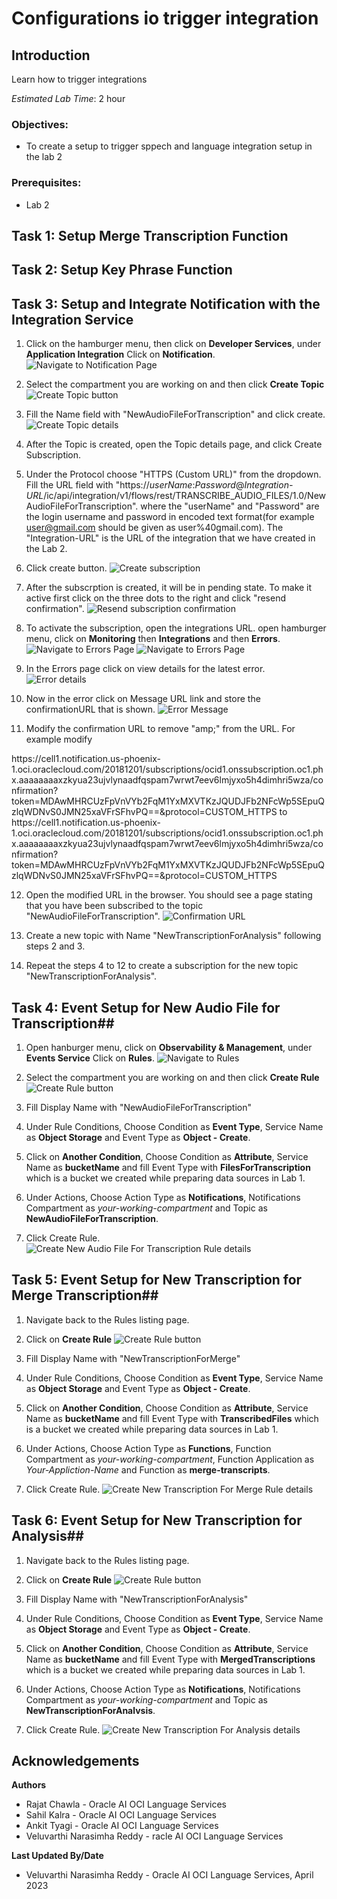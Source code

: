 # Configurations io trigger integration

## Introduction

Learn how to trigger integrations


*Estimated Lab Time*: 2 hour

### Objectives:

* To create a setup to trigger sppech and language integration setup in the lab 2

### Prerequisites:

* Lab 2


## **Task 1**: Setup Merge Transcription Function

## **Task 2**: Setup Key Phrase Function

## **Task 3**: Setup and Integrate Notification with the Integration Service

1. Click on the hamburger menu, then click on **Developer Services**, under **Application Integration** Click on **Notification**.
    ![Navigate to Notification Page](./images/navigate-to-notifications.png " ")

2. Select the compartment you are working on and then click **Create Topic**
    ![Create Topic button](./images/create-topic-button.png " ")

3. Fill the Name field with "NewAudioFileForTranscription" and click create.
    ![Create Topic details](./images/create-topic.png " ")

4. After the Topic is created, open the Topic details page, and click Create Subscription.

5. Under the Protocol choose "HTTPS (Custom URL)" from the dropdown. Fill the URL field with "https://*userName*:*Password*@*Integration-URL*/ic/api/integration/v1/flows/rest/TRANSCRIBE_AUDIO_FILES/1.0/NewAudioFileForTranscription".
where the "userName" and "Password" are the login username and password in encoded text format(for example user@gmail.com should be given as user%40gmail.com). The "Integration-URL" is the URL of the integration that we have created in the Lab 2.

6. Click create button.
    ![Create subscription](./images/create-subscription.png " ")

7. After the subscrption is created, it will be in pending state. To make it active first click on the three dots to the right and click "resend confirmation".
    ![Resend subscription confirmation](./images/subscription-confirmation-resend.png " ")

8. To activate the subscription, open the integrations URL. open hamburger menu, click on **Monitoring** then **Integrations** and then **Errors**.
    ![Navigate to Errors Page](./images/navigate-to-errors-1.png " ")
    ![Navigate to Errors Page](./images/navigate-to-errors-2.png " ")

9. In the Errors page click on view details for the latest error.
    ![Error details](./images/error-page.png " ")

10. Now in the error click on Message URL link and store the confirmationURL that is shown.
    ![Error Message](./images/error-message.png " ")

11. Modify the confirmation URL to remove "amp;" from the URL. For example modify
<copy>
https://cell1.notification.us-phoenix-1.oci.oraclecloud.com/20181201/subscriptions/ocid1.onssubscription.oc1.phx.aaaaaaaaxzkyua23ujvlynaadfqspam7wrwt7eev6lmjyxo5h4dimhri5wza/confirmation?token=MDAwMHRCUzFpVnVYb2FqM1YxMXVTKzJQUDJFb2NFcWp5SEpuQzlqWDNvS0JMN25xaVFrSFhvPQ==&amp;protocol=CUSTOM_HTTPS
</copy>
to 
<copy>
https://cell1.notification.us-phoenix-1.oci.oraclecloud.com/20181201/subscriptions/ocid1.onssubscription.oc1.phx.aaaaaaaaxzkyua23ujvlynaadfqspam7wrwt7eev6lmjyxo5h4dimhri5wza/confirmation?token=MDAwMHRCUzFpVnVYb2FqM1YxMXVTKzJQUDJFb2NFcWp5SEpuQzlqWDNvS0JMN25xaVFrSFhvPQ==&protocol=CUSTOM_HTTPS
</copy>

12. Open the modified URL in the browser. You should see a page stating that you have been subscribed to the topic "NewAudioFileForTranscription".
    ![Confirmation URL](./images/confirmation-url.png " ")

13. Create a new topic with Name "NewTranscriptionForAnalysis" following steps 2 and 3.

14. Repeat the steps 4 to 12 to create a subscription for the new topic "NewTranscriptionForAnalysis".


## **Task 4**: Event Setup for New Audio File for Transcription##

1. Open hanburger menu, click on **Observability & Management**, under **Events Service** Click on **Rules**.
    ![Navigate to Rules](./images/navigate-to-rules.png " ")

2. Select the compartment you are working on and then click **Create Rule**
    ![Create Rule button](./images/create-rule-button.png " ")

3. Fill Display Name with "NewAudioFileForTranscription"

4. Under Rule Conditions, Choose Condition as **Event Type**, Service Name as **Object Storage** and Event Type as **Object - Create**.

5. Click on **Another Condition**, Choose Condition as **Attribute**, Service Name as **bucketName** and fill Event Type with **FilesForTranscription** which is a bucket we created while preparing data sources in Lab 1.

6. Under Actions, Choose Action Type as **Notifications**, Notifications Compartment as *your-working-compartment* and Topic as **NewAudioFileForTranscription**.

7. Click Create Rule.
    ![Create New Audio File For Transcription Rule details](./images/create-rule-1.png " ")

## **Task 5**: Event Setup for New Transcription for Merge Transcription##

1. Navigate back to the Rules listing page.

2. Click on **Create Rule**
    ![Create Rule button](./images/create-rule-button.png " ")

3. Fill Display Name with "NewTranscriptionForMerge"

4. Under Rule Conditions, Choose Condition as **Event Type**, Service Name as **Object Storage** and Event Type as **Object - Create**.

5. Click on **Another Condition**, Choose Condition as **Attribute**, Service Name as **bucketName** and fill Event Type with **TranscribedFiles** which is a bucket we created while preparing data sources in Lab 1.

6. Under Actions, Choose Action Type as **Functions**, Function Compartment as *your-working-compartment*, Function Application as *Your-Appliction-Name* and Function as **merge-transcripts**.

7. Click Create Rule.
    ![Create New Transcription For Merge Rule details](./images/create-rule-2.png " ")

## **Task 6**: Event Setup for New Transcription for Analysis##

1. Navigate back to the Rules listing page.

2. Click on **Create Rule**
    ![Create Rule button](./images/create-rule-button.png " ")

3. Fill Display Name with "NewTranscriptionForAnalysis"

4. Under Rule Conditions, Choose Condition as **Event Type**, Service Name as **Object Storage** and Event Type as **Object - Create**.

5. Click on **Another Condition**, Choose Condition as **Attribute**, Service Name as **bucketName** and fill Event Type with **MergedTranscriptions** which is a bucket we created while preparing data sources in Lab 1.

6. Under Actions, Choose Action Type as **Notifications**, Notifications Compartment as *your-working-compartment* and Topic as **NewTranscriptionForAnalvsis**.

7. Click Create Rule.
    ![Create New Transcription For Analysis details](./images/create-rule-3.png " ")

## Acknowledgements

**Authors**
  * Rajat Chawla  - Oracle AI OCI Language Services
  * Sahil Kalra - Oracle AI OCI Language Services
  * Ankit Tyagi -  Oracle AI OCI Language Services
  * Veluvarthi Narasimha Reddy - racle AI OCI Language Services

**Last Updated By/Date**
* Veluvarthi Narasimha Reddy  - Oracle AI OCI Language Services, April 2023
